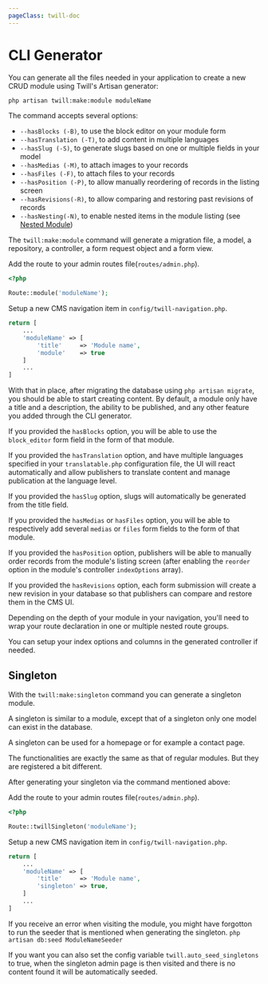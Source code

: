 ```yaml
---
pageClass: twill-doc
---
```


# CLI Generator

You can generate all the files needed in your application to create a new CRUD module using Twill's Artisan generator:

```bash
php artisan twill:make:module moduleName
```

The command accepts several options:
- `--hasBlocks (-B)`, to use the block editor on your module form
- `--hasTranslation (-T)`, to add content in multiple languages
- `--hasSlug (-S)`, to generate slugs based on one or multiple fields in your model
- `--hasMedias (-M)`, to attach images to your records
- `--hasFiles (-F)`, to attach files to your records
- `--hasPosition (-P)`, to allow manually reordering of records in the listing screen
- `--hasRevisions(-R)`, to allow comparing and restoring past revisions of records
- `--hasNesting(-N)`, to enable nested items in the module listing (see [Nested Module](/crud-modules/nested-modules.html))

The `twill:make:module` command will generate a migration file, a model, a repository, a controller, a form request object and a form view.

Add the route to your admin routes file(`routes/admin.php`).

```php
<?php

Route::module('moduleName');
```

Setup a new CMS navigation item in `config/twill-navigation.php`.

```php
return [
    ...
    'moduleName' => [
        'title'     => 'Module name',
        'module'    => true
    ]
    ...
]
```

With that in place, after migrating the database using `php artisan migrate`, you should be able to start creating content. By default, a module only have a title and a description, the ability to be published, and any other feature you added through the CLI generator.

If you provided the `hasBlocks` option, you will be able to use the `block_editor` form field in the form of that module.

If you provided the `hasTranslation` option, and have multiple languages specified in your `translatable.php` configuration file, the UI will react automatically and allow publishers to translate content and manage publication at the language level.

If you provided the `hasSlug` option, slugs will automatically be generated from the title field.

If you provided the `hasMedias` or `hasFiles` option, you will be able to respectively add several `medias` or `files` form fields to the form of that module.

If you provided the `hasPosition` option, publishers will be able to manually order  records from the module's listing screen (after enabling the `reorder` option in the module's controller `indexOptions` array).

If you provided the `hasRevisions` option, each form submission will create a new revision in your database so that publishers can compare and restore them in the CMS UI.

Depending on the depth of your module in your navigation, you'll need to wrap your route declaration in one or multiple nested route groups.

You can setup your index options and columns in the generated controller if needed.

## Singleton

With the `twill:make:singleton` command you can generate a singleton module.

A singleton is similar to a module, except that of a singleton only one model can exist in the database.

A singleton can be used for a homepage or for example a contact page.

The functionalities are exactly the same as that of regular modules. But they are registered a bit different.

After generating your singleton via the command mentioned above:

Add the route to your admin routes file(`routes/admin.php`).

```php
<?php

Route::twillSingleton('moduleName');
```

Setup a new CMS navigation item in `config/twill-navigation.php`.

```php
return [
    ...
    'moduleName' => [
        'title'     => 'Module name',
        'singleton' => true,
    ]
    ...
]
```

If you receive an error when visiting the module, you might have forgotton to run the seeder that is mentioned when
generating the singleton. `php artisan db:seed ModuleNameSeeder`

If you want you can also set the config variable `twill.auto_seed_singletons` to true, when the singleton admin page
is then visited and there is no content found it will be automatically seeded.
